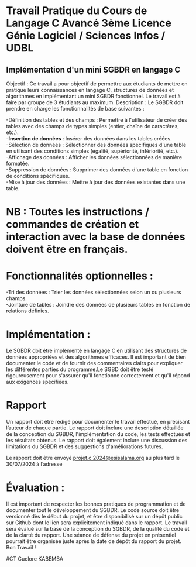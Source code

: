 # Travail Pratique du Cours de Langage C Avancé 3ème Licence Génie Logiciel / Sciences Infos / UDBL

## Implémentation d'un mini SGBDR en langage C
Objectif :
Ce travail a pour objectif de permettre aux étudiants de mettre en pratique leurs
connaissances en langage C, structures de données et algorithmes en
implémentant un mini SGBDR fonctionnel.
Le travail est à faire par groupe de 3 étudiants au maximum.
Description :
Le SGBDR doit prendre en charge les fonctionnalités de base suivantes :

-Définition des tables et des champs : Permettre à l'utilisateur de créer des tables avec des champs de types simples (entier, chaîne de caractères, etc.).<br>
-<strong>Insertion de données </strong> : Insérer des données dans les tables créées. <br>
-Sélection de données : Sélectionner des données spécifiques d'une table en utilisant des conditions simples (égalité, supériorité, infériorité, etc.). <br>
-Affichage des données : Afficher les données sélectionnées de manière formatée. <br>
-Suppression de données : Supprimer des données d'une table en fonction de conditions spécifiques. <br>
-Mise à jour des données : Mettre à jour des données existantes dans une table. <br>

# NB : Toutes les instructions / commandes de création et interaction avec la base de données doivent être en français.

# Fonctionnalités optionnelles :

-Tri des données : Trier les données sélectionnées selon un ou plusieurs champs. <br>
-Jointure de tables : Joindre des données de plusieurs tables en fonction de relations définies. <br>

# Implémentation :

Le SGBDR doit être implémenté en langage C en utilisant des structures de données
appropriées et des algorithmes efficaces. Il est important de bien documenter le
code et de fournir des commentaires clairs pour expliquer les différentes parties
du programme.Le SGBD doit être testé rigoureusement pour s'assurer qu'il fonctionne correctement et
qu'il répond aux exigences spécifiées.

# Rapport 

Un rapport doit être rédigé pour documenter le travail effectué, en précisant l’auteur de
chaque partie. Le rapport doit inclure une description détaillée de la conception du
SGBDR, l'implémentation du code, les tests effectués et les résultats obtenus. Le
rapport doit également inclure une discussion des limitations du SGBDR et des
suggestions d'améliorations futures.

Le rapport doit être envoyé projet.c.2024@esisalama.org au plus tard le 30/07/2024 à l’adresse

# Évaluation :
Il est important de respecter les bonnes pratiques de programmation et de documenter
tout le développement du SGBDR.
Le code source doit être versionné dès le début du projet, et être disponibilisé sur un
dépôt public sur Github dont le lien sera explicitement indiqué dans le rapport.
Le travail sera évalué sur la base de la conception du SGBDR, de la qualité du code et
de la clarté du rapport.
Une séance de défense du projet en présentiel pourrait être organisée juste après la
date de dépôt du rapport du projet.
Bon Travail !

#CT Guelore KABEMBA
